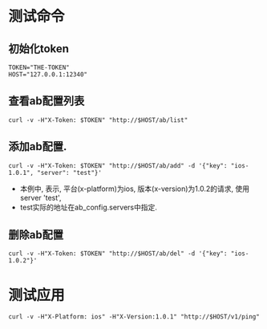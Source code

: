 

# 测试命令

## 初始化token
```
TOKEN="THE-TOKEN"
HOST="127.0.0.1:12340"
```

## 查看ab配置列表
```
curl -v -H"X-Token: $TOKEN" "http://$HOST/ab/list"
```

## 添加ab配置. 
```
curl -v -H"X-Token: $TOKEN" "http://$HOST/ab/add" -d '{"key": "ios-1.0.1", "server": "test"}'
```

* 本例中, 表示, 平台(x-platform)为ios, 版本(x-version)为1.0.2的请求, 使用server 'test', 
* test实际的地址在ab_config.servers中指定.

## 删除ab配置
```
curl -v -H"X-Token: $TOKEN" "http://$HOST/ab/del" -d '{"key": "ios-1.0.2"}'
```


# 测试应用

```
curl -v -H"X-Platform: ios" -H"X-Version:1.0.1" "http://$HOST/v1/ping"
```
